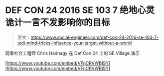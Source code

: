 # DEF CON 24 2016 SE 103 7 绝地心灵诡计一言不发影响你的目标

> 原文：<https://www.social-engineer.com/def-con-24-2016-se-103-7-jedi-mind-tricks-influence-your-target-without-a-word/>

观看社会工程师 Chris Hadnagy 在 Def Con 24 上的 SE Village 演示

[https://www.youtube.com/embed/VFnCRVWBISY](https://www.youtube.com/embed/VFnCRVWBISY)
